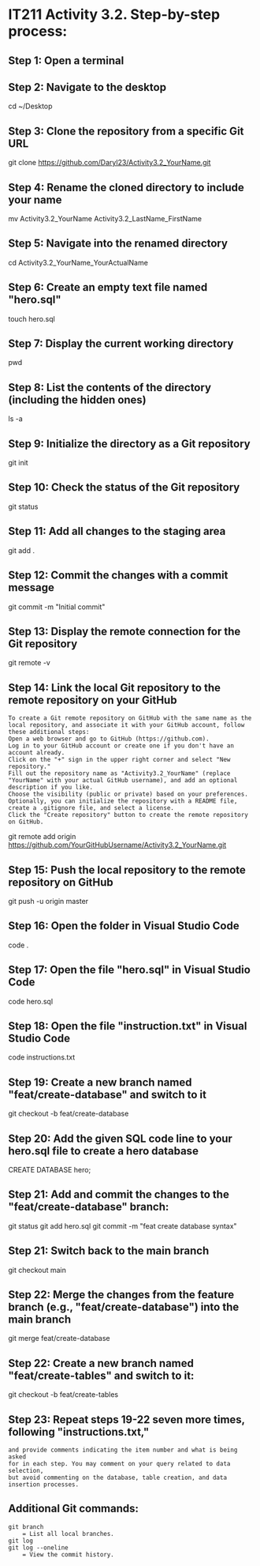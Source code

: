 # IT211 Activity 3.2. Step-by-step process:

## Step 1: Open a terminal
## Step 2: Navigate to the desktop
cd ~/Desktop

## Step 3: Clone the repository from a specific Git URL
git clone https://github.com/Daryl23/Activity3.2_YourName.git

## Step 4: Rename the cloned directory to include your name
mv Activity3.2_YourName Activity3.2_LastName_FirstName

## Step 5: Navigate into the renamed directory
cd Activity3.2_YourName_YourActualName

## Step 6: Create an empty text file named "hero.sql"
touch hero.sql

## Step 7: Display the current working directory
pwd

## Step 8: List the contents of the directory (including the hidden ones)
ls -a

## Step 9: Initialize the directory as a Git repository
git init

## Step 10: Check the status of the Git repository
git status

## Step 11: Add all changes to the staging area
git add .

## Step 12: Commit the changes with a commit message
git commit -m "Initial commit"

## Step 13: Display the remote connection for the Git repository
git remote -v

## Step 14: Link the local Git repository to the remote repository on your GitHub
	
	To create a Git remote repository on GitHub with the same name as the local repository, and associate it with your GitHub account, follow these additional steps:
	Open a web browser and go to GitHub (https://github.com).
	Log in to your GitHub account or create one if you don't have an account already.
	Click on the "+" sign in the upper right corner and select "New repository."
	Fill out the repository name as "Activity3.2_YourName" (replace "YourName" with your actual GitHub username), and add an optional description if you like.
	Choose the visibility (public or private) based on your preferences.
	Optionally, you can initialize the repository with a README file, create a .gitignore file, and select a license.
	Click the "Create repository" button to create the remote repository on GitHub.

git remote add origin https://github.com/YourGitHubUsername/Activity3.2_YourName.git

## Step 15: Push the local repository to the remote repository on GitHub
git push -u origin master

## Step 16: Open the folder in Visual Studio Code
code .

## Step 17: Open the file "hero.sql" in Visual Studio Code
code hero.sql

## Step 18: Open the file "instruction.txt" in Visual Studio Code
code instructions.txt

## Step 19: Create a new branch named "feat/create-database" and switch to it
git checkout -b feat/create-database

## Step 20: Add the given SQL code line to your hero.sql file to create a hero database
CREATE DATABASE hero;

## Step 21: Add and commit the changes to the "feat/create-database" branch:
git status
git add hero.sql
git commit -m "feat create database syntax"

## Step 21: Switch back to the main branch
git checkout main

## Step 22: Merge the changes from the feature branch (e.g., "feat/create-database") into the main branch
git merge feat/create-database

## Step 22: Create a new branch named "feat/create-tables" and switch to it:
git checkout -b feat/create-tables

## Step 23: Repeat steps 19-22 seven more times, following "instructions.txt," 
	and provide comments indicating the item number and what is being asked 
	for in each step. You may comment on your query related to data selection, 
	but avoid commenting on the database, table creation, and data insertion processes.

## Additional Git commands:
	git branch
		= List all local branches.
	git log
	git log --oneline
		= View the commit history.
